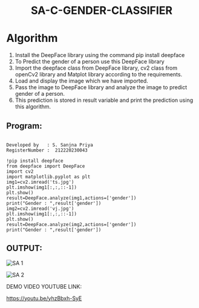 # <p align="center"> SA-C-GENDER-CLASSIFIER </p>
# Algorithm
1. Install the DeepFace library using the command pip install deepface
2. To Predict the gender of a person use this DeepFace library
3. Import the deepface class from DeepFace library, cv2 class from openCv2 library and Matplot library according to the requirements.
4. Load and display the image which we have imported. 
5. Pass the image to DeepFace library and analyze the image to predict gender of a person.
6. This prediction is stored in result variable and print the prediction using this algorithm.

## Program:
```

Developed by   : S. Sanjna Priya
RegisterNumber :  212220230043

```

```
!pip install deepface
from deepface import DeepFace
import cv2
import matplotlib.pyplot as plt
img1=cv2.imread('ts.jpg')
plt.imshow(img1[:,:,::-1])
plt.show()
result=DeepFace.analyze(img1,actions=['gender'])
print("Gender : ",result['gender'])
img2=cv2.imread('vj.jpg')
plt.imshow(img1[:,:,::-1])
plt.show()
result=DeepFace.analyze(img2,actions=['gender'])
print("Gender : ",result['gender'])
```

## OUTPUT:

![SA 1](https://user-images.githubusercontent.com/75234965/173235757-655c858b-00a1-4097-9214-b2c28832828a.PNG)

![SA 2](https://user-images.githubusercontent.com/75234965/173235764-a5fd707b-c278-4b8b-8d8f-962eba7b3ce8.PNG)

DEMO VIDEO YOUTUBE LINK:

https://youtu.be/yhzBbxh-SyE
